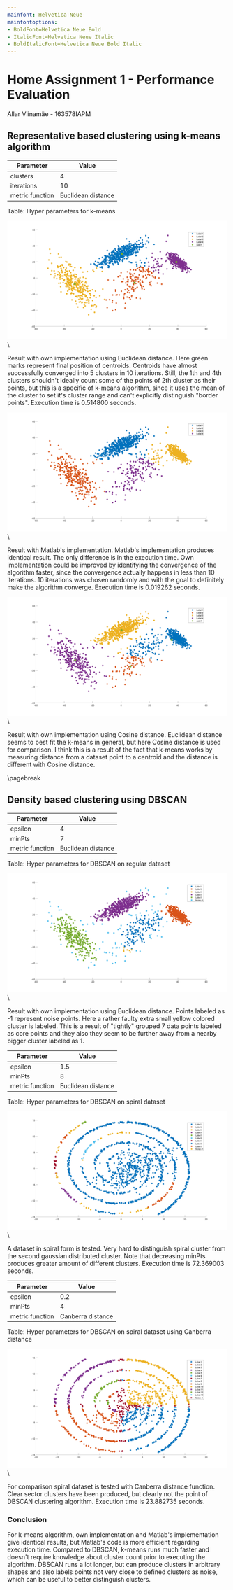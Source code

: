 ```yaml
---
mainfont: Helvetica Neue
mainfontoptions: 
- BoldFont=Helvetica Neue Bold
- ItalicFont=Helvetica Neue Italic
- BoldItalicFont=Helvetica Neue Bold Italic
---
```

# Home Assignment 1 - Performance Evaluation

Allar Viinamäe - 163578IAPM

## Representative based clustering using k-means algorithm

| Parameter       | Value              |
|-----------------|--------------------|
| clusters        | 4                  |
| iterations      | 10                 |
| metric function | Euclidean distance |

Table: Hyper parameters for k-means

![Result with own implementation using Euclidean distance](imgs/k_means_own_eucl.png)
\

Result with own implementation using Euclidean distance. Here green marks represent final position of centroids. Centroids have almost successfully converged into 5 clusters in 10 iterations. Still, the 1th and 4th clusters shouldn't ideally count some of the points of 2th cluster as their points, but this is a specific of k-means algorithm, since it uses the mean of the cluster to set it's cluster range and can't explicitly distinguish "border points". Execution time is 0.514800 seconds.

![Result with Matlab implementation](imgs/k_means_matlab_eucl.png)
\

Result with Matlab's implementation. Matlab's implementation produces identical result. The only difference is in the execution time. Own implementation could be improved by identifying the convergence of the algorithm faster, since the convergence actually happens in less than 10 iterations. 10 iterations was chosen randomly and with the goal to definitely make the algorithm converge. Execution time is 0.019262 seconds.

![Result with own implementation using Cosine distance](imgs/k_means_own_cos.png)
\

Result with own implementation using Cosine distance. Euclidean distance seems to best fit the k-means in general, but here Cosine distance is used for comparison. I think this is a result of the fact that k-means works by measuring distance from a dataset point to a centroid and the distance is different with Cosine distance.

\pagebreak

## Density based clustering using DBSCAN

| Parameter       | Value              |
|-----------------|--------------------|
| epsilon         | 4                  |
| minPts          | 7                  |
| metric function | Euclidean distance |

Table: Hyper parameters for DBSCAN on regular dataset

![Result with own implementation using Euclidean distance](imgs/dbscan_own_eucl.png)
\

Result with own implementation using Euclidean distance. Points labeled as -1 represent noise points. Here a rather faulty extra small yellow colored cluster is labeled. This is a result of "tightly" grouped 7 data points labeled as core points and they also they seem to be further away from a nearby bigger cluster labeled as 1.

| Parameter       | Value              |
|-----------------|--------------------|
| epsilon         | 1.5                |
| minPts          | 8                  |
| metric function | Euclidean distance |

Table: Hyper parameters for DBSCAN on spiral dataset

![Result with own implementation using Euclidean distance](imgs/dbscan_own_eucl_2.png)
\

A dataset in spiral form is tested. Very hard to distinguish spiral cluster from the second gaussian distributed cluster. Note that decreasing minPts produces greater amount of different clusters. Execution time is 72.369003 seconds.

| Parameter       | Value              |
|-----------------|--------------------|
| epsilon         | 0.2                |
| minPts          | 4                  |
| metric function | Canberra distance |

Table: Hyper parameters for DBSCAN on spiral dataset using Canberra distance

![Result with own implementation using Euclidean distance](imgs/dbscan_own_can.png)
\

For comparison spiral dataset is tested with Canberra distance function. Clear sector clusters have been produced, but clearly not the point of DBSCAN clustering algorithm. Execution time is 23.882735 seconds.

### Conclusion

For k-means algorithm, own implementation and Matlab's implementation give identical results, but Matlab's code is more efficient regarding execution time. Compared to DBSCAN, k-means runs much faster and doesn't require knowledge about cluster count prior to executing the algorithm. DBSCAN runs a lot longer, but can produce clusters in arbitrary shapes and also labels points not very close to defined clusters as noise, which can be useful to better distinguish clusters.